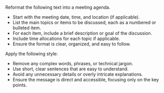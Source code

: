 Reformat the following text into a meeting agenda.  
- Start with the meeting date, time, and location (if applicable).  
- List the main topics or items to be discussed, each as a numbered or bulleted item.  
- For each item, include a brief description or goal of the discussion.  
- Include time allocations for each topic if applicable.  
- Ensure the format is clear, organized, and easy to follow.


Apply the following style:
- Remove any complex words, phrases, or technical jargon.  
- Use short, clear sentences that are easy to understand.  
- Avoid any unnecessary details or overly intricate explanations.  
- Ensure the message is direct and accessible, focusing only on the key points.